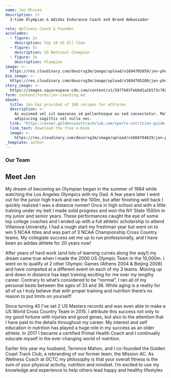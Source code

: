 ```yaml
---
name: Jen Rhines
description: |+
  3-time Olympian & Adidas Endurance Coach and Brand Ambassador

role: Wellness Coach & Founder
accolades:
  - figure: 2x
    description: Top 10 US All-Time
  - figure: 5x
    description: US National Champion
  - figure: 3x
    description: Olympian
image: >-
  https://res.cloudinary.com/deuzrsg3m/image/upload/v1604705859/jen-photos/_DSC2626_sem27a.jpg
bio_image: >-
  https://res.cloudinary.com/deuzrsg3m/image/upload/v1604705280/jen-photos/_DSC7671_fec232.jpg
story_image: >-
  https://images.squarespace-cdn.com/content/v1/5977b03febbd1a2b573c702b/1538704197061-DXUF0L530589ES4T2XM9/ke17ZwdGBToddI8pDm48kJ8LT1953EaD3hO1R8_ls6V7gQa3H78H3Y0txjaiv_0fDoOvxcdMmMKkDsyUqMSsMWxHk725yiiHCCLfrh8O1z5QPOohDIaIeljMHgDF5CVlOqpeNLcJ80NK65_fV7S1UXAuXEpxi-J2-8awuUlLHT-oIKm0_yIhrBZfl3xWbfEKd-b3ia_Eh6COzPHYPjzSMA/Rhines_Jen-FV3-USOly04.JPG
form: content/forms/jen-coaching.md
ebook:
  title: Jen has provided of 100 recipes for athletes
  description: >-
    Ac euismod vel sit maecenas id pellentesque eu sed consectetur. Malesuada
    adipiscing sagittis vel nulla nec.
  link: "https://asset.goldencoasttrackclub.com/sports-nutrition-guide.pdf"
  link_text: Download the free e-book
  image: >-
    https://res.cloudinary.com/deuzrsg3m/image/upload/v1604704629/jen-photos/jen-ebook_nghoag.png
_template: author
---
```


### Our Team

## Meet Jen

My dream of becoming an Olympian began in the summer of 1984 while watching
the Los Angeles Olympics with my Dad. A few years later I went out for the
junior high track and ran the 100m, but after finishing well back I quickly
realized I was a distance runner! Once in high school and with a little
training under my belt I made solid progress and won the NY State 1500m in my
junior and senior years. These performances caught the eye of some top college
coaches and I ended up with a full athletic scholarship to attend Villanova
University. I had a rough start my freshman year but went on to win 5 NCAA
titles and was part of 3 NCAA Championship Cross Country teams. My collegiate
success set me up to run professionally, and I have been an adidas athlete for
20 years now!

After years of hard work (and lots of learning curves along the way!) my dream
came true when I made the 2000 US Olympic Team in the 10,000m. I went on to
qualify at 2 other Olympic Games (Athens 2004 & Beijing 2008) and have
competed at a different event on each of my 3 teams. Moving up and down in
distance has kept training exciting for me over my lengthy career. Contrary
to what’s considered to be “normal”, I ran all of my personal bests between
the ages of 33 and 36. While aging is a reality for all of us I truly believe
that with proper training and nutrition there’s no reason to put limits on
yourself!

Since turning 40 I’ve set 2 US Masters records and was even able to make a US
World Cross Country Team in 2015. I attribute this success not only to my
good fortune with injuries and good genes, but also to the attention that I
have paid to the details throughout my career. My interest and self education
in nutrition has played a huge role in my success as an older athlete. In
2017 I became a certified Primal Health Coach and I continually educate myself
in the ever changing world of nutrition.

Earlier this year my husband, Terrence Mahon, and I co-founded the Golden
Coast Track Club, a rebranding of our former team, the Mission AC. As
Wellness Coach at GCTC my philosophy is that your overall fitness is the sum
of your physical activity, nutrition and mindset. I’m excited to use my
knowledge and experience to help others lead happy and healthy lifestyles

